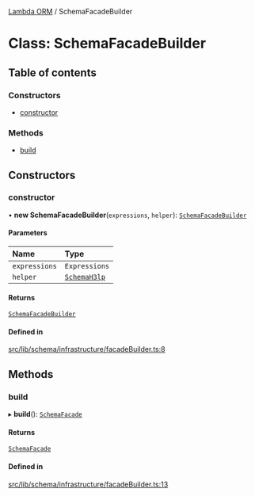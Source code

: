 [Lambda ORM](../README.md) / SchemaFacadeBuilder

# Class: SchemaFacadeBuilder

## Table of contents

### Constructors

- [constructor](SchemaFacadeBuilder.md#constructor)

### Methods

- [build](SchemaFacadeBuilder.md#build)

## Constructors

### constructor

• **new SchemaFacadeBuilder**(`expressions`, `helper`): [`SchemaFacadeBuilder`](SchemaFacadeBuilder.md)

#### Parameters

| Name | Type |
| :------ | :------ |
| `expressions` | `Expressions` |
| `helper` | [`SchemaH3lp`](SchemaH3lp.md) |

#### Returns

[`SchemaFacadeBuilder`](SchemaFacadeBuilder.md)

#### Defined in

[src/lib/schema/infrastructure/facadeBuilder.ts:8](https://github.com/lambda-orm/lambdaorm-base/blob/e359b56ef95224260d7f0fa055fdb7feaf3e4b05/src/lib/schema/infrastructure/facadeBuilder.ts#L8)

## Methods

### build

▸ **build**(): [`SchemaFacade`](SchemaFacade.md)

#### Returns

[`SchemaFacade`](SchemaFacade.md)

#### Defined in

[src/lib/schema/infrastructure/facadeBuilder.ts:13](https://github.com/lambda-orm/lambdaorm-base/blob/e359b56ef95224260d7f0fa055fdb7feaf3e4b05/src/lib/schema/infrastructure/facadeBuilder.ts#L13)
